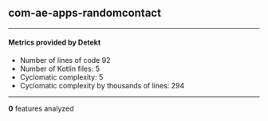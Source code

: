 ## com-ae-apps-randomcontact
----
#### Metrics provided by Detekt
* Number of lines of code 92
* Number of Kotlin files: 5
* Cyclomatic complexity: 5
* Cyclomatic complexity by thousands of lines: 294 

----
**0** features analyzed



